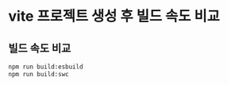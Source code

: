 <!-- 소개 -->

# vite 프로젝트 생성 후 빌드 속도 비교

<!-- 실행 방법 -->

## 빌드 속도 비교

```bash
npm run build:esbuild
npm run build:swc
```
